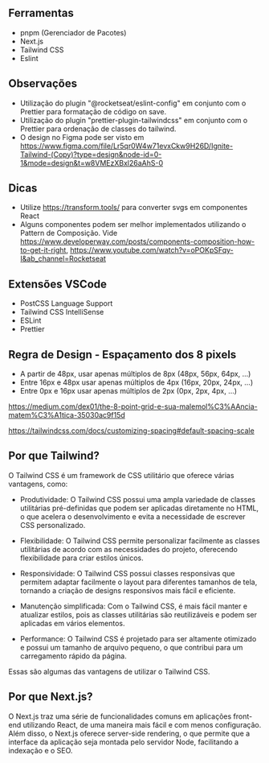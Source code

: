## Ferramentas

- pnpm (Gerenciador de Pacotes)
- Next.js
- Tailwind CSS 
- Eslint

## Observações

- Utilização do plugin "@rocketseat/eslint-config" em conjunto com o Prettier para formatação de código on save.
- Utilização do plugin "prettier-plugin-tailwindcss" em conjunto com o Prettier para ordenação de classes do tailwind.
- O design no Figma pode ser visto em https://www.figma.com/file/Lr5qr0W4w71evxCkw9H26D/Ignite-Tailwind-(Copy)?type=design&node-id=0-1&mode=design&t=w8VMEzXBxl26aAhS-0

## Dicas

- Utilize https://transform.tools/ para converter svgs em componentes React
- Alguns componentes podem ser melhor implementados utilizando o Pattern de Composição. Vide https://www.developerway.com/posts/components-composition-how-to-get-it-right, https://www.youtube.com/watch?v=oPOKpSFqy-I&ab_channel=Rocketseat

## Extensões VSCode

- PostCSS Language Support
- Tailwind CSS IntelliSense
- ESLint
- Prettier

## Regra de Design - Espaçamento dos 8 pixels

* A partir de 48px, usar apenas múltiplos de 8px (48px, 56px, 64px, ...)
* Entre 16px e 48px usar apenas múltiplos de 4px
(16px, 20px, 24px, ...)
* Entre 0px e 16px usar apenas múltiplos de 2px 
(0px, 2px, 4px, ...)

https://medium.com/dex01/the-8-point-grid-e-sua-malemol%C3%AAncia-matem%C3%A1tica-35030ac9f15d

https://tailwindcss.com/docs/customizing-spacing#default-spacing-scale

## Por que Tailwind?

O Tailwind CSS é um framework de CSS utilitário que oferece várias vantagens, como:

- Produtividade: O Tailwind CSS possui uma ampla variedade de classes utilitárias pré-definidas que podem ser aplicadas diretamente no HTML, o que acelera o desenvolvimento e evita a necessidade de escrever CSS personalizado.

- Flexibilidade: O Tailwind CSS permite personalizar facilmente as classes utilitárias de acordo com as necessidades do projeto, oferecendo flexibilidade para criar estilos únicos.

- Responsividade: O Tailwind CSS possui classes responsivas que permitem adaptar facilmente o layout para diferentes tamanhos de tela, tornando a criação de designs responsivos mais fácil e eficiente.

- Manutenção simplificada: Com o Tailwind CSS, é mais fácil manter e atualizar estilos, pois as classes utilitárias são reutilizáveis e podem ser aplicadas em vários elementos.

- Performance: O Tailwind CSS é projetado para ser altamente otimizado e possui um tamanho de arquivo pequeno, o que contribui para um carregamento rápido da página.

Essas são algumas das vantagens de utilizar o Tailwind CSS.

## Por que Next.js?

O Next.js traz uma série de funcionalidades comuns em aplicações front-end utilizando React, de uma maneira mais fácil e com menos configuração. Além disso, o Next.js oferece server-side rendering, o que permite que a interface da aplicação seja montada pelo servidor Node, facilitando a indexação e o SEO.